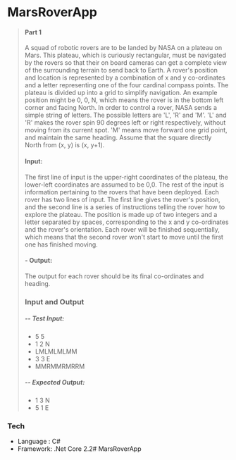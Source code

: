 
# MarsRoverApp

> #### Part 1 
>A squad of robotic rovers are to be landed by NASA on a plateau on Mars. This plateau, which is curiously rectangular, must be navigated by the rovers so that   their on board cameras can get a complete view of the surrounding terrain to send  back to Earth. 
A rover's position and location is represented by a combination of x and y co-ordinates and a letter representing one of the four cardinal compass points. The plateau is divided up into a grid to simplify navigation. An example position might be 0, 0, N, which means the rover is in the bottom left corner and facing North. 
In order to control a rover, NASA sends a simple string of letters. The possible letters are 'L', 'R' and 'M'. 'L' and 'R' makes the rover spin 90 degrees left or right respectively, without moving from its current spot. 'M' means move forward one grid point, and maintain the same heading. 
Assume that the square directly North from (x, y) is (x, y+1). 
>
>#### Input: 
>The first line of input is the upper-right coordinates of the plateau, the lower-left coordinates are assumed to be 0,0. 
The rest of the input is information pertaining to the rovers that have been deployed. Each rover has two lines of input. The first line gives the rover's position, and the second line is a series of instructions telling the rover how to explore the plateau. 
The position is made up of two integers and a letter separated by spaces, corresponding to the x and y co-ordinates and the rover's orientation. 
Each rover will be finished sequentially, which means that the second rover won't start to move until the first one has finished moving.
>
>#### - Output:
>The output for each rover should be its final co-ordinates and heading. 
>
>### Input and Output 
>##### -- Test Input:
>* 5 5 
>* 1 2 N
>* LMLMLMLMM 
>* 3 3 E
>* MMRMMRMRRM 
>##### -- Expected Output: 
>* 1 3 N 
>* 5 1 E 

### Tech

* Language : C#
* Framework: .Net Core 2.2# MarsRoverApp

